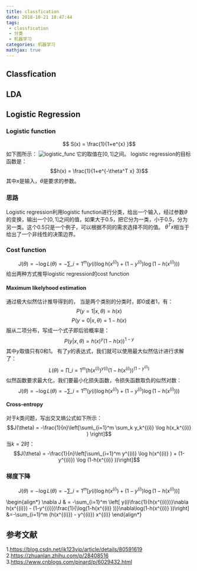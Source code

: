 ```yaml
---
title: classfication
date: 2018-10-21 18:47:44
tags:
 - classfication
 - 分类
 - 机器学习
categories: 机器学习
mathjax: true
---
```


## Classfication

## LDA

## Logistic Regression

### Logistic function
$$ S(x) = \frac{1}{1+e^{x} }$$
如下图所示：
![logistic_func](logistic_function.png)
它的取值在$[0,1]$之间。
logistic regression的目标函数是：
$$h(x) = \frac{1}{1+e^{-\theta^T x} 3}$$
其中$x$是输入，$\theta$是要求的参数。

### 思路
Logistic regression利用logistic function进行分类，给出一个输入，经过参数$\theta$的变换，输出一个$[0,1]$之间的值，如果大于$0.5$，把它分为一类，小于$0.5$，分为另一类。这个$0.5$只是一个例子，可以根据不同的需求选择不同的值。
$\theta^T x$相当于给出了一个非线性的决策边界。

### Cost function
$$J(\theta) = -\log L(\theta) = -\sum\_{i=1}^m (y(i)\log h(x^{(i)}) + (1-y^{(i)})\log(1-h(x^{(i)} )) )$$
给出两种方式推导logistic regression的cost function

#### Maximum likelyhood estimation
通过极大似然估计推导得到的，
当是两个类别的分类时，即$0$或者$1$，有：
$$P(y=1|x,\theta) = h(x)$$
$$P(y=0|x,\theta) = 1- h(x)$$
服从二项分布，写成一个式子即后验概率是：
$$P(y|x,\theta) = h(x)^y (1-h(x))^{1-y}$$
其中$y$取值只有$0$和$1$。
有了$y$的表达式，我们就可以使用最大似然估计进行求解了：
$$L(\theta) = \prod\_{i=1}^m (h(x^{(i)})^{y(i)}(1-h(x^{(i)} ))^{(1-y^{(i)})}$$
似然函数要求最大化，我们要最小化损失函数，令损失函数取负的似然对数：
$$J(\theta) = -\log L(\theta) = -\sum\_{i=1}^m (y(i)\log h(x^{(i)}) + (1-y^{(i)})\log(1-h(x^{(i)} )) )$$


#### Cross-entropy
对于$k$类问题，写出交叉熵公式如下所示：
$$J(\theta) = -\frac{1}{n}\left[\sum\_{i=1}^m \sum_k y_k^{(i)} \log h(x_k^{(i)} ) \right]$$ 
当$k=2$时：
$$J(\theta) = -\frac{1}{n}\left[\sum\_{i=1}^m  y^{(i)} \log h(x^{(i)} ) + (1-y^{(i)}) \log (1-h(x^{(i)} ))\right]$$ 

### 梯度下降
$$J(\theta) = -\log L(\theta) = -\sum\_{i=1}^m \left[y(i)\log h(x^{(i)}) + (1-y^{(i)})\log(1-h(x^{(i)} )) \right]$$

\begin{align\*}
\nabla J & =  -\sum\_{i=1}^m \left[ y(i)\frac{1}{h(x^{(i)})}\nabla h(x^{(i)}) - (1-y^{(i)})\frac{1}{\log(1-h(x^{(i)} ))}\nabla\log(1-h(x^{(i)} ))\right]
&=-\sum\_{i=1}^m  (h(x^{(i)}) - y^{(i)}) x^{(i)}
\end{align\*}


## 参考文献
1.https://blog.csdn.net/jk123vip/article/details/80591619
2.https://zhuanlan.zhihu.com/p/28408516
3.https://www.cnblogs.com/pinard/p/6029432.html

